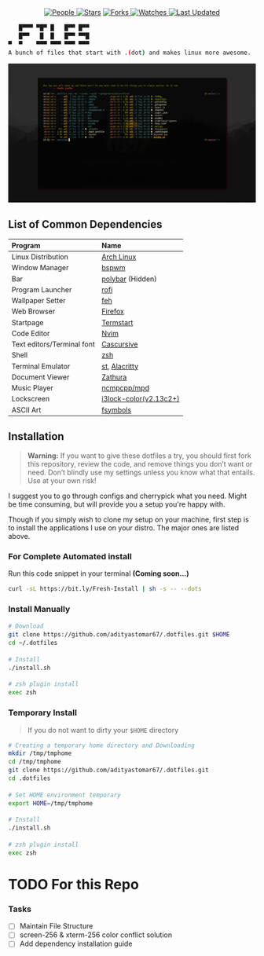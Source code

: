 <div align = "center">
   <a href="https://github.com/adityastomar67/.dotfiles/graphs/contributors">
   <img alt="People" src="https://img.shields.io/github/contributors/adityastomar67/.dotfiles?style=flat&color=ffaaf2&label=People"> </a>

   <a href="https://github.com/adityastomar67/.dotfiles/stargazers">
   <img alt="Stars" src="https://img.shields.io/github/stars/adityastomar67/.dotfiles?style=flat&color=98c379&label=Stars"></a>

   <a href="https://github.com/adityastomar67/.dotfiles/network/members">
   <img alt="Forks" src="https://img.shields.io/github/forks/adityastomar67/.dotfiles?style=flat&color=66a8e0&label=Forks"> </a>

   <a href="https://github.com/adityastomar67/.dotfiles/watchers">
   <img alt="Watches" src="https://img.shields.io/github/watchers/adityastomar67/.dotfiles?style=flat&color=f5d08b&label=Watches"> </a>

   <a href="https://github.com/adityastomar67/.dotfiles/pulse">
   <img alt="Last Updated" src="https://img.shields.io/github/last-commit/adityastomar67/.dotfiles?style=flat&color=e06c75&label="> </a>
</div>

```bash
   █▀▀▀ ▀█▀ █   █▀▀ █▀▀
   █▀▀   █  █   █▀▀ ▀▀█
▀  ▀    ▀▀▀ ▀▀▀ ▀▀▀ ▀▀▀
A bunch of files that start with .(dot) and makes linux more awesome.
```

![Screenshot](https://github.com/adityastomar67/.dotfiles/blob/master/bin/img/Screenshot.png)

## List of Common Dependencies

| Program                             | Name                                                                                                                           |
| :---                                | :---                                                                                                                           |
| Linux Distribution                  | [Arch Linux](https://www.archlinux.org/)                                                                                       |
| Window Manager                      | [bspwm](https://github.com/baskerville/bspwm)                                                                                  |
| Bar                                 | [polybar](https://github.com/jaagr/polybar) (Hidden)                                                                           |
| Program Launcher                    | [rofi](https://github.com/DaveDavenport/rofi)                                                                                  |
| Wallpaper Setter                    | [feh](https://github.com/derf/feh)                                                                                             |
| Web Browser                         | [Firefox](https://firefox.com)                                                                                                 |
| Startpage                           | [Termstart](https://github.com/adityastomar67/.dotfiles/tree/master/startpage/termstart)                                       |
| Code Editor                         | [Nvim](https://neovim.io/)                                                                                                     |
| Text editors/Terminal font          | [Cascursive](https://github.com/sainnhe/icursive-nerd-font)                                                                    |
| Shell                               | [zsh](https://www.zsh.org/)                                                                                                    |
| Terminal Emulator                   | [st](https://st.suckless.org/), [Alacritty](https://github.com/alacritty/alacritty)                                            |
| Document Viewer                     | [Zathura](https://pwmt.org/projects/zathura/)                                                                                  |
| Music Player                        | [ncmpcpp/mpd](https://github.com/ncmpcpp/ncmpcpp)                                                                              |
| Lockscreen                          | [i3lock-color(v2.13c2+)](https://github.com/Raymo111/i3lock-color)                                                             |
| ASCII Art                           | [fsymbols](https://fsymbols.com/text-art)                                                                                      |

## Installation
>**Warning:** If you want to give these dotfiles a try, you should first fork this repository, review the code, and remove things you don’t want or need. Don’t blindly use my settings unless you know what that entails. Use at your own risk!

I suggest you to go through configs and cherrypick what you need. Might be time consuming, but will provide you a setup you're happy with.

Though if you simply wish to clone my setup on your machine, first step is to install the applications I use on your distro. The major ones are listed above.


### For Complete Automated install
Run this code snippet in your terminal **(Coming soon...)**
```bash
curl -sL https://bit.ly/Fresh-Install | sh -s -- --dots
```

### Install Manually

```bash
# Download
git clone https://github.com/adityastomar67/.dotfiles.git $HOME
cd ~/.dotfiles

# Install
./install.sh

# zsh plugin install
exec zsh
```

### Temporary Install
>If you do not want to dirty your `$HOME` directory
```bash
# Creating a temporary home directory and Downloading
mkdir /tmp/tmphome
cd /tmp/tmphome
git clone https://github.com/adityastomar67/.dotfiles.git
cd .dotfiles

# Set HOME environment temporary
export HOME=/tmp/tmphome

# Install
./install.sh

# zsh plugin install
exec zsh
```

# TODO For this Repo

### Tasks
- [ ] Maintain File Structure
- [ ] screen-256 & xterm-256 color conflict solution
- [ ] Add dependency installation guide
